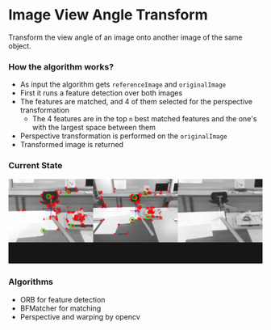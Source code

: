 # Image View Angle Transform
Transform the view angle of an image onto another image of the same object.

### How the algorithm works?
* As input the algorithm gets `referenceImage` and `originalImage`
* First it runs a feature detection over both images
* The features are matched, and 4 of them selected for the perspective transformation
    * The 4 features are in the top `n` best matched features and the one's with the largest space between them 
* Perspective transformation is performed on the `originalImage`
* Transformed image is returned

### Current State
![Current State](readme/current.jpg)

### Algorithms

* ORB for feature detection
* BFMatcher for matching
* Perspective and warping by opencv